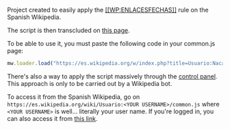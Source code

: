 Project created to easily apply the [[[WP:ENLACESFECHAS]]](https://es.wikipedia.org/wiki/Wikipedia:Manual_de_estilo#Enlaces_internos) rule on the Spanish Wikipedia.

The script is then transcluded on [this page](https://es.wikipedia.org/wiki/Usuario:Nacaru/date-link-remover.js).

To be able to use it, you must paste the following code in your common.js page:

```js
mw.loader.load("https://es.wikipedia.org/w/index.php?title=Usuario:Nacaru/date-link-remover.js&action=raw&ctype=text/javascript");
```

There's also a way to apply the script massively through the [control panel](https://github.com/nacaru-w/date-link-remover/blob/main/control%20panel/control-panel.js). This approach is only to be carried out by a Wikipedia bot.

To access it from the Spanish Wikipedia, go on `https://es.wikipedia.org/wiki/Usuario:<YOUR USERNAME>/common.js` where `<YOUR USERNAME>` is well... literally your user name. If you're logged in, you can also access it from [this link](https://es.wikipedia.org/wiki/Especial:MiP%C3%A1gina/common.js).